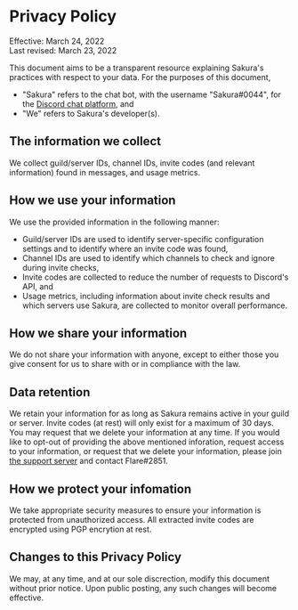 # Privacy Policy

Effective: March 24, 2022  
Last revised: March 23, 2022

This document aims to be a transparent resource explaining Sakura's practices with respect to your data. For the purposes of this document,

- "Sakura" refers to the chat bot, with the username "Sakura#0044", for the [Discord chat platform](https://discord.com/), and
- "We" refers to Sakura's developer(s).

## The information we collect

We collect guild/server IDs, channel IDs, invite codes (and relevant information) found in messages, and usage metrics.

## How we use your information

We use the provided information in the following manner:

- Guild/server IDs are used to identify server-specific configuration settings and to identify where an invite code was found,
- Channel IDs are used to identify which channels to check and ignore during invite checks,
- Invite codes are collected to reduce the number of requests to Discord's API, and
- Usage metrics, including information about invite check results and which servers use Sakura, are collected to monitor overall performance.

## How we share your information

We do not share your information with anyone, except to either those you give consent for us to share with or in compliance with the law.

## Data retention

We retain your information for as long as Sakura remains active in your guild or server. Invite codes (at rest) will only exist for a maximum of 30 days. You may request that we delete your information at any time. If you would like to opt-out of providing the above mentioned inforation, request access to your information, or request that we delete your information, please join [the support server](https://discord.gg/wtZurTFJdH) and contact Flare#2851.

## How we protect your infomation

We take appropriate security measures to ensure your information is protected from unauthorized access. All extracted invite codes are encrypted using PGP encrytion at rest.

## Changes to this Privacy Policy

We may, at any time, and at our sole discrection, modify this document without prior notice. Upon public posting, any such changes will become effective.
